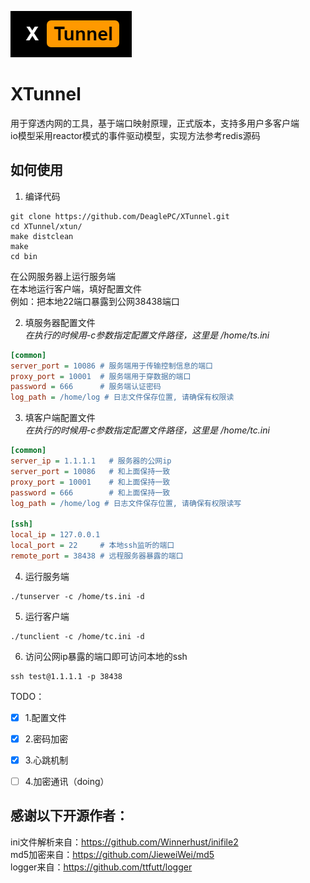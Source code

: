 ![logo](https://github.com/DeaglePC/XTunnel/blob/master/logos.png)
# XTunnel  
用于穿透内网的工具，基于端口映射原理，正式版本，支持多用户多客户端  
io模型采用reactor模式的事件驱动模型，实现方法参考redis源码

## 如何使用  
1. 编译代码  
```shell
git clone https://github.com/DeaglePC/XTunnel.git
cd XTunnel/xtun/
make distclean
make
cd bin
```
在公网服务器上运行服务端  
在本地运行客户端，填好配置文件  
例如：把本地22端口暴露到公网38438端口  

2. 填服务器配置文件  
*在执行的时候用-c参数指定配置文件路径，这里是 /home/ts.ini*
```ini
[common]
server_port = 10086 # 服务端用于传输控制信息的端口
proxy_port = 10001  # 服务端用于穿数据的端口
password = 666      # 服务端认证密码
log_path = /home/log # 日志文件保存位置, 请确保有权限读
```
3. 填客户端配置文件  
*在执行的时候用-c参数指定配置文件路径，这里是 /home/tc.ini*
```ini
[common]
server_ip = 1.1.1.1   # 服务器的公网ip
server_port = 10086   # 和上面保持一致
proxy_port = 10001    # 和上面保持一致
password = 666        # 和上面保持一致
log_path = /home/log # 日志文件保存位置, 请确保有权限读写

[ssh]
local_ip = 127.0.0.1
local_port = 22     # 本地ssh监听的端口
remote_port = 38438 # 远程服务器暴露的端口
```

4. 运行服务端  
```shell
./tunserver -c /home/ts.ini -d
```

5. 运行客户端
```shell
./tunclient -c /home/tc.ini -d
```

6. 访问公网ip暴露的端口即可访问本地的ssh
```shell
ssh test@1.1.1.1 -p 38438
```

TODO：  
- [x] 1.配置文件  
- [x] 2.密码加密  
- [x] 3.心跳机制  
- [ ] 4.加密通讯（doing）  


## 感谢以下开源作者：
ini文件解析来自：https://github.com/Winnerhust/inifile2  
md5加密来自：https://github.com/JieweiWei/md5  
logger来自：https://github.com/ttfutt/logger
